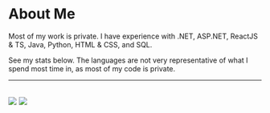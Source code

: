 # About Me
Most of my work is private. I have experience with .NET, ASP.NET, ReactJS & TS, Java, Python, HTML & CSS, and SQL.

See my stats below. The languages are not very representative of what I spend most time in, as most of my code is private.

---
![](https://github-readme-stats.vercel.app/api?username=andy-stanciu&show_icons=true&theme=dark)
![](https://github-readme-stats.vercel.app/api/top-langs/?username=andy-stanciu&hide=javascript,html&theme=dark)
---
